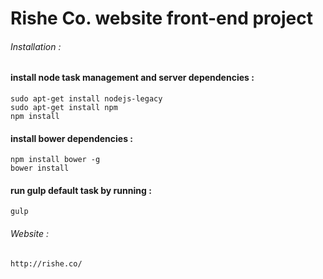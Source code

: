# Rishe Co. website front-end project

###### Installation :

#### install node task management and server dependencies :
```
sudo apt-get install nodejs-legacy
sudo apt-get install npm
npm install
```

#### install bower dependencies :
```
npm install bower -g
bower install
```

#### run gulp default task by running :
``` 
gulp 
```


###### Website :
```
http://rishe.co/ 
```